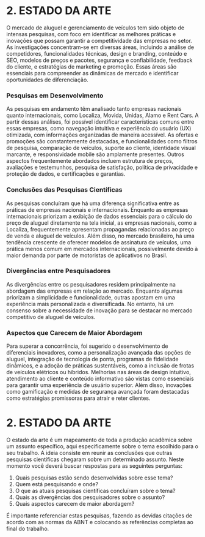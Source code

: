 # 2. ESTADO DA ARTE


O mercado de aluguel e gerenciamento de veículos tem sido objeto de intensas pesquisas, com foco em identificar as melhores práticas e inovações que possam garantir a competitividade das empresas no setor. As investigações concentram-se em diversas áreas, incluindo a análise de competidores, funcionalidades técnicas, design e branding, conteúdo e SEO, modelos de preços e pacotes, segurança e confiabilidade, feedback do cliente, e estratégias de marketing e promoção. Essas áreas são essenciais para compreender as dinâmicas de mercado e identificar oportunidades de diferenciação.

### Pesquisas em Desenvolvimento

As pesquisas em andamento têm analisado tanto empresas nacionais quanto internacionais, como Localiza, Movida, Unidas, Alamo e Rent Cars. A partir dessas análises, foi possível identificar características comuns entre essas empresas, como navegação intuitiva e experiência do usuário (UX) otimizada, com informações organizadas de maneira acessível. As ofertas e promoções são constantemente destacadas, e funcionalidades como filtros de pesquisa, comparação de veículos, suporte ao cliente, identidade visual marcante, e responsividade mobile são amplamente presentes. Outros aspectos frequentemente abordados incluem estrutura de preços, avaliações e testemunhos, pesquisa de satisfação, política de privacidade e proteção de dados, e certificações e garantias.

### Conclusões das Pesquisas Científicas

As pesquisas concluíram que há uma diferença significativa entre as práticas de empresas nacionais e internacionais. Enquanto as empresas internacionais priorizam a exibição de dados essenciais para o cálculo do preço de aluguel diretamente na tela inicial, as empresas nacionais, como a Localiza, frequentemente apresentam propagandas relacionadas ao preço de venda e aluguel de veículos. Além disso, no mercado brasileiro, há uma tendência crescente de oferecer modelos de assinatura de veículos, uma prática menos comum em mercados internacionais, possivelmente devido à maior demanda por parte de motoristas de aplicativos no Brasil.

### Divergências entre Pesquisadores

As divergências entre os pesquisadores residem principalmente na abordagem das empresas em relação ao mercado. Enquanto algumas priorizam a simplicidade e funcionalidade, outras apostam em uma experiência mais personalizada e diversificada. No entanto, há um consenso sobre a necessidade de inovação para se destacar no mercado competitivo de aluguel de veículos.

### Aspectos que Carecem de Maior Abordagem

Para superar a concorrência, foi sugerido o desenvolvimento de diferenciais inovadores, como a personalização avançada das opções de aluguel, integração de tecnologia de ponta, programas de fidelidade dinâmicos, e a adoção de práticas sustentáveis, como a inclusão de frotas de veículos elétricos ou híbridos. Melhorias nas áreas de design intuitivo, atendimento ao cliente e conteúdo informativo são vistas como essenciais para garantir uma experiência de usuário superior. Além disso, inovações como gamificação e medidas de segurança avançada foram destacadas como estratégias promissoras para atrair e reter clientes.










# 2. ESTADO DA ARTE
O estado da arte é um mapeamento de toda a produção acadêmica sobre um assunto específico, aqui especificamente sobre o tema escolhido para o seu trabalho. A ideia consiste em reunir as conclusões que outras pesquisas científicas chegaram sobre um determinado assunto. Neste momento você deverá buscar respostas para as seguintes perguntas:

1.	Quais pesquisas estão sendo desenvolvidas sobre esse tema?
2.	Quem está pesquisando e onde?
3.	O que as atuais pesquisas científicas concluíram sobre o tema? 
4.	Quais as divergências dos pesquisadores sobre o assunto? 
5.	Quais aspectos carecem de maior abordagem?

É importante referenciar estas pesquisas, fazendo as devidas citações de acordo com as normas da ABNT e colocando as referências completas ao final do trabalho.




